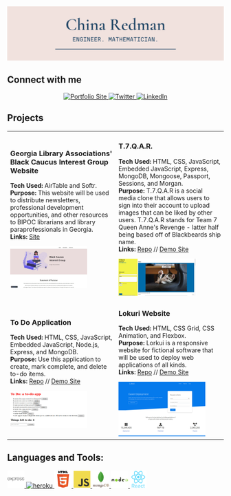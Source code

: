 <a target="_blank" href ="http://www.chinaredman.com/">
    <img src="images/header-engineer-mathematician.png">
</a>


## Connect with me
<p align="center">
    <a target="_blank" href="http://www.chinaredman.com/">
        <img src="https://img.shields.io/badge/portfolio-view-90ee90?style=for-the-badge" alt="Portfolio Site" />
    </a>
    <a target="_blank" href="https://twitter.com/xcChinaxc">
        <img src="https://img.shields.io/badge/twitter-follow-1DA1F2?style=for-the-badge&logo=twitter"  alt="Twitter" />
    </a>
    <a target="_blank" href="https://linkedin.com/in/china-redman-dev">
        <img src="https://img.shields.io/badge/linkedin-connect-0A66C2?style=for-the-badge&logo=linkedin" alt="LinkedIn"/>
    </a>
<p>

## Projects
<table>
    <tr>
        <td width="50%">
            <h3>Georgia Library Associations' Black Caucus Interest Group Website</h3>
            <p> 
                <strong> Tech Used: </strong> AirTable and Softr. <br />
                <strong> Purpose: </strong> This website will be used to distribute newsletters, professional development opportunities, and other resources to BIPOC librarians and library paraprofessionals in Georgia. <br />
                 <strong> Links: </strong> <a target="_blank" href="https://blackcaucusgla.softr.io/">Site</a> <br />
            </p>
            <a target="_blank" href="https://blackcaucusgla.softr.io/">
                <img src="images/bcgla_home.jpeg" width="75%" alt="screenshot of BCGLA homepage"/>
            </a>
        </td>
        <td width="50%">
            <h3>T.7.Q.A.R.</h3>
            <p> 
                <strong> Tech Used: </strong> HTML, CSS, JavaScript, Embedded JavaScript, Express, MongoDB, Mongoose, Passport, Sessions, and Morgan.  <br />
                <strong> Purpose: </strong> T.7.Q.A.R is a social media clone that allows users to sign into their account to upload images that can be liked by other users. T.7.Q.A.R stands for Team 7 Queen Anne's Revenge - latter half being based off of Blackbeards ship name. <br />
                <strong> Links: </strong>  <a target="_blank" href="https://github.com/xcChinaxc/T.7.Q.A.R">Repo</a> //
                <a target="_blank" href="https://t7qar.herokuapp.com">Demo Site</a> <br />
            </p>
            <a target="_blank" href="https://t7qar.herokuapp.com">
                <img src="images/t7qar.jpg" width="75%" alt="Screenshot of T.7.Q.A.R. feed"/>
            </a>
        </td>
    </tr>
    <tr>
         <td width="50%">
            <h3>To Do Application</h3>
            <p> 
                <strong> Tech Used: </strong> HTML, CSS, JavaScript, Embedded JavaScript, Node.js, Express, and MongoDB. <br />
                <strong> Purpose: </strong> Use this application to create, mark complete, and delete to-do items. <br />
                <strong> Links: </strong>   <a target="_blank" href="https://github.com/xcChinaxc/to-do-app">Repo</a> // 
                <a target="_blank" href="https://cr-to-do-app.herokuapp.com/">Demo Site</a> <br />
            </p>
            <a target="_blank" href="https://cr-to-do-app.herokuapp.com/">
                <img src="images/todoapp.jpg" width="75%" alt="screenshot of the to-do app with random non-important tasks listed"/>
            </a>
        </td>
         <td width="50%">
            <h3>Lokuri Website</h3>
            <p> 
                <strong> Tech Used: </strong> HTML, CSS Grid, CSS Animation, and Flexbox. <br />
                <strong> Purpose: </strong> Lorkui is a responsive website for fictional software that will be used to deploy web applications of all kinds. <br />
                <strong> Links: </strong>  <a target="_blank" href="https://github.com/xcChinaxc/lokuri-cr-responsive-website">Repo</a> // 
                <a target="_blank" href="https://focused-heisenberg-9d8dca.netlify.app/">Demo Site</a> <br />
            </p>
            <a target="_blank" href="https://focused-heisenberg-9d8dca.netlify.app/">
                <img src="images/lokuri.jpg" width="85%" alt="screenshot of Lokuri homepage"/>
            </a>
        </td>
    </tr>
</table>

## Languages and Tools:
<p align="left"> <a href="https://expressjs.com" target="_blank"> <img src="https://raw.githubusercontent.com/devicons/devicon/master/icons/express/express-original-wordmark.svg" alt="express" width="40" height="40"/> </a> <a href="https://heroku.com" target="_blank"> <img src="https://www.vectorlogo.zone/logos/heroku/heroku-icon.svg" alt="heroku" width="40" height="40"/> </a> <a href="https://www.w3.org/html/" target="_blank"> <img src="https://raw.githubusercontent.com/devicons/devicon/master/icons/html5/html5-original-wordmark.svg" alt="html5" width="40" height="40"/> </a> <a href="https://developer.mozilla.org/en-US/docs/Web/JavaScript" target="_blank"> <img src="https://raw.githubusercontent.com/devicons/devicon/master/icons/javascript/javascript-original.svg" alt="javascript" width="40" height="40"/> </a> <a href="https://www.mongodb.com/" target="_blank"> <img src="https://raw.githubusercontent.com/devicons/devicon/master/icons/mongodb/mongodb-original-wordmark.svg" alt="mongodb" width="40" height="40"/> </a> <a href="https://nodejs.org" target="_blank"> <img src="https://raw.githubusercontent.com/devicons/devicon/master/icons/nodejs/nodejs-original-wordmark.svg" alt="nodejs" width="40" height="40"/> </a> <a href="https://reactjs.org/" target="_blank"> <img src="https://raw.githubusercontent.com/devicons/devicon/master/icons/react/react-original-wordmark.svg" alt="react" width="40" height="40"/> </a> </p>

